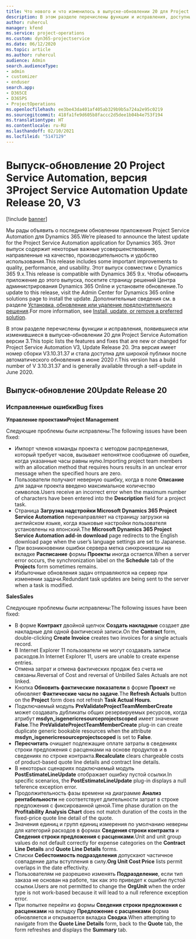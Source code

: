 ```yaml
---
title: Что нового и что изменилось в выпуске-обновлении 20 для Project Service Automation версии 3
description: В этом разделе перечислены функции и исправления, доступные в выпуске-обновлении 20 для Project Service Automation версии 3.
author: ruhercul
manager: kfend
ms.service: project-operations
ms.custom: dyn365-projectservice
ms.date: 06/12/2020
ms.topic: article
ms.author: ruhercul
audience: Admin
search.audienceType:
- admin
- customizer
- enduser
search.app:
- D365CE
- D365PS
- ProjectOperations
ms.openlocfilehash: ee3be43da401af405ab329b9b5a724a2e95c0219
ms.sourcegitcommit: 418fa1fe9d605b8faccc2d5dee1b04b4e753f194
ms.translationtype: HT
ms.contentlocale: ru-RU
ms.lasthandoff: 02/10/2021
ms.locfileid: "5147129"
---
```

# <a name="project-service-automation-update-release-20-v3"></a><span data-ttu-id="06d96-103">Выпуск-обновление 20 Project Service Automation, версия 3</span><span class="sxs-lookup"><span data-stu-id="06d96-103">Project Service Automation Update Release 20, V3</span></span>

[!include [banner](../includes/psa-now-project-operations.md)]

<span data-ttu-id="06d96-104">Мы рады объявить о последнем обновлении приложения Project Service Automation для Dynamics 365.</span><span class="sxs-lookup"><span data-stu-id="06d96-104">We’re pleased to announce the latest update for the Project Service Automation application for Dynamics 365.</span></span> <span data-ttu-id="06d96-105">Этот выпуск содержит некоторые важные усовершенствования, направленные на качество, производительность и удобство использования.</span><span class="sxs-lookup"><span data-stu-id="06d96-105">This release includes some important improvements to quality, performance, and usability.</span></span> <span data-ttu-id="06d96-106">Этот выпуск совместим с Dynamics 365 9.x.</span><span class="sxs-lookup"><span data-stu-id="06d96-106">This release is compatible with Dynamics 365 9.x.</span></span> <span data-ttu-id="06d96-107">Чтобы обновить приложение до этого выпуска, посетите страницу решений Центра администрирования Dynamics 365 Online и установите обновление.</span><span class="sxs-lookup"><span data-stu-id="06d96-107">To update to this release, visit the Admin Center for Dynamics 365 online solutions page to install the update.</span></span> <span data-ttu-id="06d96-108">Дополнительные сведения см. в разделе [Установка, обновление или удаление предпочтительного решения](https://docs.microsoft.com/power-platform/admin/install-remove-preferred-solution).</span><span class="sxs-lookup"><span data-stu-id="06d96-108">For more information, see [Install, update, or remove a preferred solution](https://docs.microsoft.com/power-platform/admin/install-remove-preferred-solution).</span></span>

<span data-ttu-id="06d96-109">В этом разделе перечислены функции и исправления, появившиеся или изменившиеся в выпуске-обновлении 20 для Project Service Automation версии 3.</span><span class="sxs-lookup"><span data-stu-id="06d96-109">This topic lists the features and fixes that are new or changed for Project Service Automation V3, Update Release 20.</span></span> <span data-ttu-id="06d96-110">Эта версия имеет номер сборки V3.10.31.37 и стала доступна для широкой публики после автоматического обновления в июне 2020 г.</span><span class="sxs-lookup"><span data-stu-id="06d96-110">This version has a build number of V 3.10.31.37 and is generally available through a self-update in June 2020.</span></span>

## <a name="update-release-20"></a><span data-ttu-id="06d96-111">Выпуск-обновление 20</span><span class="sxs-lookup"><span data-stu-id="06d96-111">Update Release 20</span></span>

### <a name="bug-fixes"></a><span data-ttu-id="06d96-112">Исправленные ошибки</span><span class="sxs-lookup"><span data-stu-id="06d96-112">Bug fixes</span></span>

<span data-ttu-id="06d96-113">**Управление проектами**</span><span class="sxs-lookup"><span data-stu-id="06d96-113">**Project Management**</span></span>

<span data-ttu-id="06d96-114">Следующие проблемы были исправлены:</span><span class="sxs-lookup"><span data-stu-id="06d96-114">The following issues have been fixed:</span></span>

- <span data-ttu-id="06d96-115">Импорт членов команды проекта с методом распределения, который требует часов, вызывает непонятное сообщение об ошибке, когда указанные часы равны нулю.</span><span class="sxs-lookup"><span data-stu-id="06d96-115">Importing project team members with an allocation method that requires hours results in an unclear error message when the specified hours are zero.</span></span>
- <span data-ttu-id="06d96-116">Пользователи получают неверную ошибку, когда в поле **Описание** для задачи проекта введено максимальное количество символов.</span><span class="sxs-lookup"><span data-stu-id="06d96-116">Users receive an incorrect error when the maximum number of characters have been entered into the **Description** field for a project task.</span></span>
- <span data-ttu-id="06d96-117">Страница **Загрузка надстройки Microsoft Dynamics 365 Project Service Automation** перенаправляет на страницу загрузки на английском языке, когда языковые настройки пользователя установлены на японский.</span><span class="sxs-lookup"><span data-stu-id="06d96-117">The **Microsoft Dynamics 365 Project Service Automation add-in download** page redirects to the English download page when the user’s language settings are set to Japanese.</span></span>
- <span data-ttu-id="06d96-118">При возникновении ошибки сервера метка синхронизации на вкладке **Расписание** формы **Проекты** иногда остается.</span><span class="sxs-lookup"><span data-stu-id="06d96-118">When a server error occurs, the synchronization label on the **Schedule** tab of the **Projects** form sometimes remains.</span></span>
- <span data-ttu-id="06d96-119">Избыточные обновления задач отправляются на сервер при изменении задачи.</span><span class="sxs-lookup"><span data-stu-id="06d96-119">Redundant task updates are being sent to the server when a task is modified.</span></span>

<span data-ttu-id="06d96-120">**Sales**</span><span class="sxs-lookup"><span data-stu-id="06d96-120">**Sales**</span></span>

<span data-ttu-id="06d96-121">Следующие проблемы были исправлены:</span><span class="sxs-lookup"><span data-stu-id="06d96-121">The following issues have been fixed:</span></span>

- <span data-ttu-id="06d96-122">В форме **Контракт** двойной щелчок **Создать накладные** создает две накладные для одной фактической записи.</span><span class="sxs-lookup"><span data-stu-id="06d96-122">On the **Contract** form, double-clicking **Create Invoice** creates two invoices for a single actuals record.</span></span>
- <span data-ttu-id="06d96-123">В Internet Explorer 11 пользователи не могут создавать записи расходов.</span><span class="sxs-lookup"><span data-stu-id="06d96-123">In Internet Explorer 11, users are unable to create expense entries.</span></span>
- <span data-ttu-id="06d96-124">Отмена затрат и отмена фактических продаж без счета не связаны.</span><span class="sxs-lookup"><span data-stu-id="06d96-124">Reversal of Cost and reversal of Unbilled Sales Actuals are not linked.</span></span>
- <span data-ttu-id="06d96-125">Кнопка **Обновить фактические показатели** в форме **Проект** не обновляет **Фактические часы по задаче**.</span><span class="sxs-lookup"><span data-stu-id="06d96-125">The **Refresh Actuals** button on the **Project** form does not refresh **Task Actual Hours**.</span></span>
- <span data-ttu-id="06d96-126">Подключаемый модуль **PreValidateProjectTeamMemberCreate** может создавать дубликаты общих резервируемых ресурсов, когда атрибут **msdyn_isgenericresourceprojectscoped** имеет значение **False**.</span><span class="sxs-lookup"><span data-stu-id="06d96-126">The **PreValidateProjectTeamMemberCreate** plug-in can create duplicate generic bookable resources when the attribute **msdyn_isgenericresourceprojectscoped** is set to **False**.</span></span>
- <span data-ttu-id="06d96-127">**Пересчитать** очищает подлежащие оплате затраты в сведениях строки предложения с расценками на основе продуктов и в сведениях по строке контракта.</span><span class="sxs-lookup"><span data-stu-id="06d96-127">**Recalculate** clears chargeable costs of product-based quote line details and contract line details.</span></span>
- <span data-ttu-id="06d96-128">В некоторых сценариях подключаемый модуль **PostEstimateLineUpdate** отображает ошибку пустой ссылки.</span><span class="sxs-lookup"><span data-stu-id="06d96-128">In specific scenarios, the **PostEstimateLineUpdate** plug-in displays a null teference exception error.</span></span>
- <span data-ttu-id="06d96-129">Продолжительность фазы времени на диаграмме **Анализ рентабельности** не соответствует длительности затрат в строке предложения с фиксированной ценой.</span><span class="sxs-lookup"><span data-stu-id="06d96-129">Time phase duration on the **Profitability Analysis Chart** does not match duration of the costs in the fixed-price quote line detail of the quote.</span></span>
- <span data-ttu-id="06d96-130">Значения единиц и групп единиц измерения по умолчанию неверны для категорий расходов в формах **Сведения строки контракта** и **Сведения строки предложения с расценками**.</span><span class="sxs-lookup"><span data-stu-id="06d96-130">Unit and unit group values do not default correctly for expense categories on the **Contract Line Details** and **Quote Line Details** forms.</span></span>
- <span data-ttu-id="06d96-131">Списки **Себестоимость подразделения** допускают частичное совпадение даты вступления в силу.</span><span class="sxs-lookup"><span data-stu-id="06d96-131">**Org Unit Cost Price** lists permit overlaps in the date effectivity.</span></span>
- <span data-ttu-id="06d96-132">Пользователям не разрешено изменять **Подразделение**, если тип заказа не основан на работе, так как это приведет к ошибке пустой ссылки.</span><span class="sxs-lookup"><span data-stu-id="06d96-132">Users are not permitted to change the **OrgUnit** when the order type is not work-based because it will lead to a null reference exception error.</span></span>
- <span data-ttu-id="06d96-133">При попытке перейти из формы **Сведения строки предложения с расценками** на вкладку **Предложение с расценками** форма обновляется и открывается вкладка **Сводка**.</span><span class="sxs-lookup"><span data-stu-id="06d96-133">When attempting to navigate from the **Quote Line Details** form, back to the **Quote** tab, the form refreshes and displays the **Summary** tab.</span></span>
